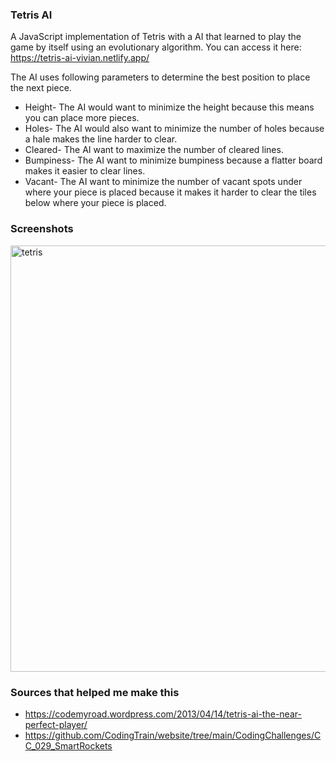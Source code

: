 
### Tetris AI

A JavaScript implementation of Tetris with a AI that learned to play the game by itself using an evolutionary algorithm. You can access it here: https://tetris-ai-vivian.netlify.app/

The AI uses following parameters to determine the best position to place the next piece. 
 * Height- The AI would want to minimize the height because this means you can place more pieces.
 * Holes- The AI would also want to minimize the number of holes because a hale makes the line harder to clear.
 * Cleared- The AI want to maximize the number of cleared lines.
 * Bumpiness- The AI want to minimize bumpiness because a flatter board makes it easier to clear lines.
 * Vacant- The AI want to minimize the number of vacant spots under where your piece is placed
because it makes it harder to clear the tiles below where your piece is placed.

### Screenshots
<img width="682" alt="tetris" src="https://user-images.githubusercontent.com/33815743/112341806-1c247100-8c98-11eb-8fa6-074e0f4f107e.png">


### Sources that helped me make this
* https://codemyroad.wordpress.com/2013/04/14/tetris-ai-the-near-perfect-player/
* https://github.com/CodingTrain/website/tree/main/CodingChallenges/CC_029_SmartRockets
